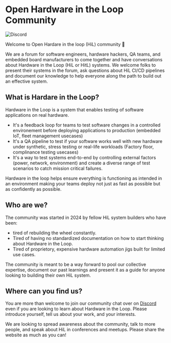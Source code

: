 # Open Hardware in the Loop Community

![Discord](https://img.shields.io/discord/1232626958932643841?style=plastic&logo=discord&label=Join%20our%20Discord)


Welcome to Open Hardare in the loop (HiL) community 👋

We are a forum for software engineers, hardware hackers, QA teams, and embedded board manufacturers to come together and have conversations about Hardware in the Loop (HiL or HitL) systems. We welcome folks to present their systems in the forum, ask questions about HiL CI/CD pipelines and document our knowledge to help everyone along the path to build out an effective system.

## What is Hardare in the Loop?

Hardware in the Loop is a system that enables testing of software applications on real hardware. 

- It's a feedback loop for teams to test software changes in a controlled environement before deploying applications to production (embedded IoT, fleet management usecases)
- It's a QA pipeline to test if your software works well with new hardware under synthetic, stress testing or real-life workloads (Factory floor, complinance testing usecases)
- It's a way to test systems end-to-end by controlling external factors (power, network, environment) and create a diverse range of test scenarios to catch mission critical failures. 

Hardware in the loop helps ensure everything is functioning as intended in an environment making your teams deploy not just as fast as possible but as confidently as possible. 

## Who are we?

The community was started in 2024 by fellow HiL system builders who have been: 

- tired of rebuilding the wheel constantly.
- Tired of having no standardized documentation on how to start thinking about Hardware in the Loop. 
- Tired of proprietory, expensive hardware automation jigs built for limited use cases. 

The community is meant to be a way forward to pool our collective expertise, document our past learnings and present it as a guide for anyone looking to building their own HiL system.

## Where can you find us?

You are more than welcome to join our community chat over on [Discord](https://discord.gg/vt6GYwesb3) even if you are looking to learn about Hardware in the Loop. Please introduce yourself, tell us about your work, and your interests.

We are looking to spread awareness about the community, talk to more people, and speak about HiL in conferences and meetups. Please share the website as much as you can!
